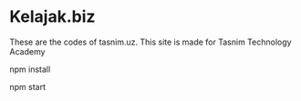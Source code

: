# Kelajak.biz

These are the codes of tasnim.uz. This site is made for Tasnim Technology Academy

npm install

npm start
